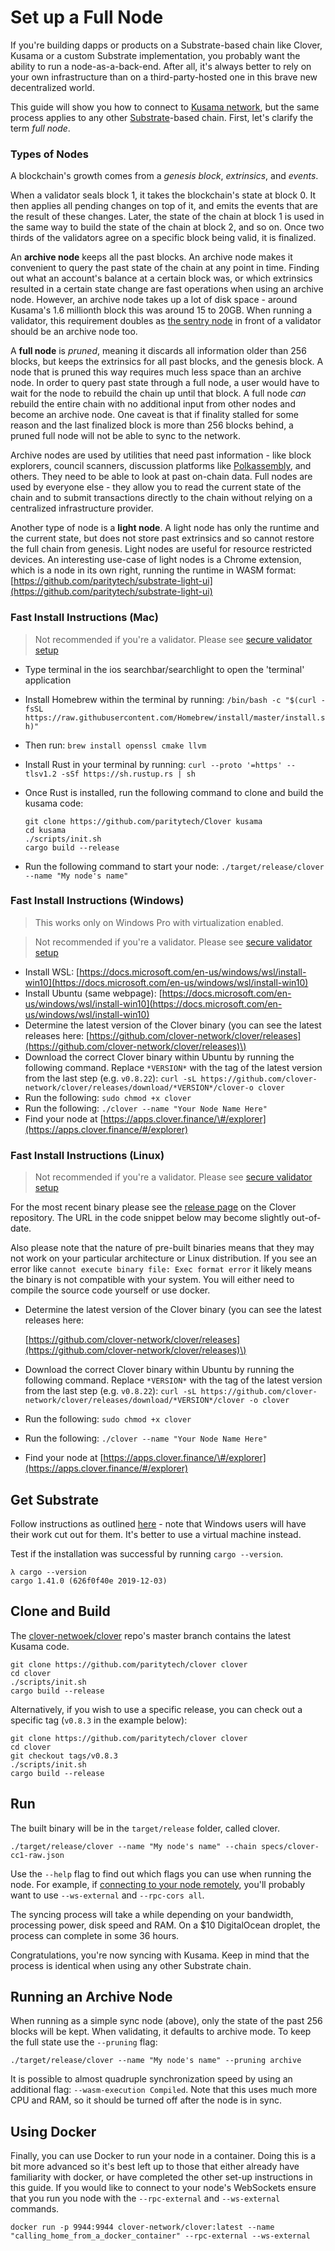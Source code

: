 # Set up a Full Node

If you're building dapps or products on a Substrate-based chain like Clover, Kusama or a custom Substrate implementation, you probably want the ability to run a node-as-a-back-end. After all, it's always better to rely on your own infrastructure than on a third-party-hosted one in this brave new decentralized world.

This guide will show you how to connect to [Kusama network](https://kusama.network/), but the same process applies to any other [Substrate](https://substrate.dev/docs/en/)-based chain. First, let's clarify the term _full node_.

### Types of Nodes

A blockchain's growth comes from a _genesis block_, _extrinsics_, and _events_.

When a validator seals block 1, it takes the blockchain's state at block 0. It then applies all pending changes on top of it, and emits the events that are the result of these changes. Later, the state of the chain at block 1 is used in the same way to build the state of the chain at block 2, and so on. Once two thirds of the validators agree on a specific block being valid, it is finalized.

An **archive node** keeps all the past blocks. An archive node makes it convenient to query the past state of the chain at any point in time. Finding out what an account's balance at a certain block was, or which extrinsics resulted in a certain state change are fast operations when using an archive node. However, an archive node takes up a lot of disk space - around Kusama's 1.6 millionth block this was around 15 to 20GB. When running a validator, this requirement doubles as [the sentry node](https://wiki.polkadot.network/docs/en/maintain-guides-how-to-setup-sentry-node) in front of a validator should be an archive node too.

A **full node** is _pruned_, meaning it discards all information older than 256 blocks, but keeps the extrinsics for all past blocks, and the genesis block. A node that is pruned this way requires much less space than an archive node. In order to query past state through a full node, a user would have to wait for the node to rebuild the chain up until that block. A full node _can_ rebuild the entire chain with no additional input from other nodes and become an archive node. One caveat is that if finality stalled for some reason and the last finalized block is more than 256 blocks behind, a pruned full node will not be able to sync to the network.

Archive nodes are used by utilities that need past information - like block explorers, council scanners, discussion platforms like [Polkassembly](https://polkassembly.io/), and others. They need to be able to look at past on-chain data. Full nodes are used by everyone else - they allow you to read the current state of the chain and to submit transactions directly to the chain without relying on a centralized infrastructure provider.

Another type of node is a **light node**. A light node has only the runtime and the current state, but does not store past extrinsics and so cannot restore the full chain from genesis. Light nodes are useful for resource restricted devices. An interesting use-case of light nodes is a Chrome extension, which is a node in its own right, running the runtime in WASM format: [https://github.com/paritytech/substrate-light-ui](https://github.com/paritytech/substrate-light-ui)

### Fast Install Instructions \(Mac\)

> Not recommended if you're a validator. Please see [secure validator setup](https://wiki.polkadot.network/docs/en/maintain-guides-secure-validator)

* Type terminal in the ios searchbar/searchlight to open the 'terminal' application
* Install Homebrew within the terminal by running: `/bin/bash -c "$(curl -fsSL https://raw.githubusercontent.com/Homebrew/install/master/install.sh)"`
* Then run: `brew install openssl cmake llvm`
* Install Rust in your terminal by running: `curl --proto '=https' --tlsv1.2 -sSf https://sh.rustup.rs | sh`
* Once Rust is installed, run the following command to clone and build the kusama code:

  ```text
  git clone https://github.com/paritytech/Clover kusama
  cd kusama
  ./scripts/init.sh
  cargo build --release
  ```

* Run the following command to start your node: `./target/release/clover --name "My node's name"`

### Fast Install Instructions \(Windows\)

> This works only on Windows Pro with virtualization enabled.

> Not recommended if you're a validator. Please see [secure validator setup](https://wiki.polkadot.network/docs/en/maintain-guides-secure-validator)

* Install WSL: [https://docs.microsoft.com/en-us/windows/wsl/install-win10](https://docs.microsoft.com/en-us/windows/wsl/install-win10)
* Install Ubuntu \(same webpage\): [https://docs.microsoft.com/en-us/windows/wsl/install-win10](https://docs.microsoft.com/en-us/windows/wsl/install-win10)
* Determine the latest version of the Clover binary \(you can see the latest releases here: [https://github.com/clover-network/clover/releases](https://github.com/clover-network/clover/releases)\)
* Download the correct Clover binary within Ubuntu by running the following command. Replace `*VERSION*` with the tag of the latest version from the last step \(e.g. `v0.8.22`\): `curl -sL https://github.com/clover-network/clover/releases/download/*VERSION*/clover-o clover`
* Run the following: `sudo chmod +x clover`
* Run the following: `./clover --name "Your Node Name Here"`
* Find your node at [https://apps.clover.finance/\#/explorer](https://apps.clover.finance/#/explorer)

### Fast Install Instructions \(Linux\)

> Not recommended if you're a validator. Please see [secure validator setup](https://wiki.polkadot.network/docs/en/maintain-guides-secure-validator)

For the most recent binary please see the [release page](https://github.com/clover-network/clover/releases) on the Clover repository. The URL in the code snippet below may become slightly out-of-date.

Also please note that the nature of pre-built binaries means that they may not work on your particular architecture or Linux distribution. If you see an error like `cannot execute binary file: Exec format error` it likely means the binary is not compatible with your system. You will either need to compile the source code yourself or use docker.

* Determine the latest version of the Clover binary \(you can see the latest releases here: 

  [https://github.com/clover-network/clover/releases](https://github.com/clover-network/clover/releases)\)

* Download the correct Clover binary within Ubuntu by running the following command. Replace `*VERSION*` with the tag of the latest version from the last step \(e.g. `v0.8.22`\): `curl -sL https://github.com/clover-network/clover/releases/download/*VERSION*/clover -o clover`
* Run the following: `sudo chmod +x clover`
* Run the following: `./clover --name "Your Node Name Here"`
* Find your node at [https://apps.clover.finance/\#/explorer](https://apps.clover.finance/#/explorer)

## Get Substrate

Follow instructions as outlined [here](https://substrate.dev/docs/en/knowledgebase/getting-started) - note that Windows users will have their work cut out for them. It's better to use a virtual machine instead.

Test if the installation was successful by running `cargo --version`.

```text
λ cargo --version
cargo 1.41.0 (626f0f40e 2019-12-03)
```

## Clone and Build

The [clover-netwoek/clover](https://github.com/clover-network/clover) repo's master branch contains the latest Kusama code.

```text
git clone https://github.com/paritytech/clover clover
cd clover
./scripts/init.sh
cargo build --release
```

Alternatively, if you wish to use a specific release, you can check out a specific tag \(`v0.8.3` in the example below\):

```text
git clone https://github.com/paritytech/clover clover
cd clover
git checkout tags/v0.8.3
./scripts/init.sh
cargo build --release
```

## Run

The built binary will be in the `target/release` folder, called clover.

```text
./target/release/clover --name "My node's name" --chain specs/clover-cc1-raw.json
```

Use the `--help` flag to find out which flags you can use when running the node. For example, if [connecting to your node remotely](https://wiki.polkadot.network/docs/en/maintain-wss), you'll probably want to use `--ws-external` and `--rpc-cors all`.

The syncing process will take a while depending on your bandwidth, processing power, disk speed and RAM. On a $10 DigitalOcean droplet, the process can complete in some 36 hours.

Congratulations, you're now syncing with Kusama. Keep in mind that the process is identical when using any other Substrate chain.

## Running an Archive Node

When running as a simple sync node \(above\), only the state of the past 256 blocks will be kept. When validating, it defaults to archive mode. To keep the full state use the `--pruning` flag:

```text
./target/release/clover --name "My node's name" --pruning archive
```

It is possible to almost quadruple synchronization speed by using an additional flag: `--wasm-execution Compiled`. Note that this uses much more CPU and RAM, so it should be turned off after the node is in sync.

## Using Docker

Finally, you can use Docker to run your node in a container. Doing this is a bit more advanced so it's best left up to those that either already have familiarity with docker, or have completed the other set-up instructions in this guide. If you would like to connect to your node's WebSockets ensure that you run you node with the `--rpc-external` and `--ws-external` commands.

```text
docker run -p 9944:9944 clover-network/clover:latest --name "calling_home_from_a_docker_container" --rpc-external --ws-external
```



